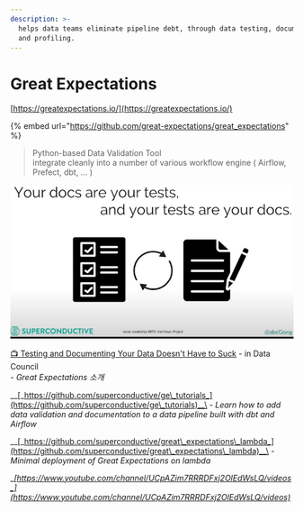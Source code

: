```yaml
---
description: >-
  helps data teams eliminate pipeline debt, through data testing, documentation,
  and profiling.
---
```


# Great Expectations

[https://greatexpectations.io/](https://greatexpectations.io/)

{% embed url="https://github.com/great-expectations/great_expectations" %}

> Python-based  Data Validation Tool\
> integrate cleanly into a number of various workflow engine ( Airflow, Prefect, dbt, ... )

![출처 : https://www.youtube.com/watch?v=aUGCxTgvFf0 ](../.gitbook/assets/image.png)

[📺 Testing and Documenting Your Data Doesn't Have to Suck](https://www.youtube.com/watch?v=aUGCxTgvFf0) - in Data Council\
&#x20; _-  Great Expectations 소개_

__[_https://github.com/superconductive/ge\_tutorials_](https://github.com/superconductive/ge\_tutorials)__\
&#x20; _-  Learn how to add data validation and documentation to a data pipeline built with dbt and Airflow_

__[_https://github.com/superconductive/great\_expectations\_lambda_](https://github.com/superconductive/great\_expectations\_lambda)__\
&#x20; _-  Minimal deployment of Great Expectations on lambda_

__[_https://www.youtube.com/channel/UCpAZim7RRRDFxj2OlEdWsLQ/videos_](https://www.youtube.com/channel/UCpAZim7RRRDFxj2OlEdWsLQ/videos)__

